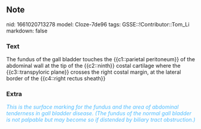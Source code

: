 ## Note
nid: 1661020713278
model: Cloze-7de96
tags: GSSE::!Contributor::Tom_Li
markdown: false

### Text
<div>
  The fundus of the gall bladder touches the {{c1::parietal
  peritoneum}} of the abdominal wall at the tip of the
  {{c2::ninth}} costal cartilage where the {{c3::transpyloric
  plane}} crosses the right costal margin, at the lateral border of
  the {{c4::right rectus sheath}}
</div>

### Extra
<div>
  <i><font color="#4FBCFF">This is the surface marking for the
  fundus and the area of abdominal tenderness in gall bladder
  disease. (The fundus of the normal gall bladder is not palpable
  but may become so if distended by biliary tract
  obstruction.)</font></i>
</div>
